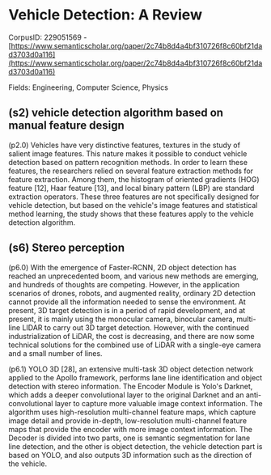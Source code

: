 # Vehicle Detection: A Review

CorpusID: 229051569 - [https://www.semanticscholar.org/paper/2c74b8d4a4bf310726f8c60bf21dad3703d0a116](https://www.semanticscholar.org/paper/2c74b8d4a4bf310726f8c60bf21dad3703d0a116)

Fields: Engineering, Computer Science, Physics

## (s2) vehicle detection algorithm based on manual feature design
(p2.0) Vehicles have very distinctive features, textures in the study of salient image features. This nature makes it possible to conduct vehicle detection based on pattern recognition methods. In order to learn these features, the researchers relied on several feature extraction methods for feature extraction. Among them, the histogram of oriented gradients (HOG) feature [12], Haar feature [13], and local binary pattern (LBP) are standard extraction operators. These three features are not specifically designed for vehicle detection, but based on the vehicle's image features and statistical method learning, the study shows that these features apply to the vehicle detection algorithm.
## (s6) Stereo perception
(p6.0) With the emergence of Faster-RCNN, 2D object detection has reached an unprecedented boom, and various new methods are emerging, and hundreds of thoughts are competing. However, in the application scenarios of drones, robots, and augmented reality, ordinary 2D detection cannot provide all the information needed to sense the environment. At present, 3D target detection is in a period of rapid development, and at present, it is mainly using the monocular camera, binocular camera, multi-line LIDAR to carry out 3D target detection. However, with the continued industrialization of LiDAR, the cost is decreasing, and there are now some technical solutions for the combined use of LiDAR with a single-eye camera and a small number of lines.

(p6.1) YOLO 3D [28], an extensive multi-task 3D object detection network applied to the Apollo framework, performs lane line identification and object detection with stereo information. The Encoder Module is Yolo's Darknet, which adds a deeper convolutional layer to the original Darknet and an anti-convolutional layer to capture more valuable image context information. The algorithm uses high-resolution multi-channel feature maps, which capture image detail and provide in-depth, low-resolution multi-channel feature maps that provide the encoder with more image context information. The Decoder is divided into two parts, one is semantic segmentation for lane line detection, and the other is object detection, the vehicle detection part is based on YOLO, and also outputs 3D information such as the direction of the vehicle.
